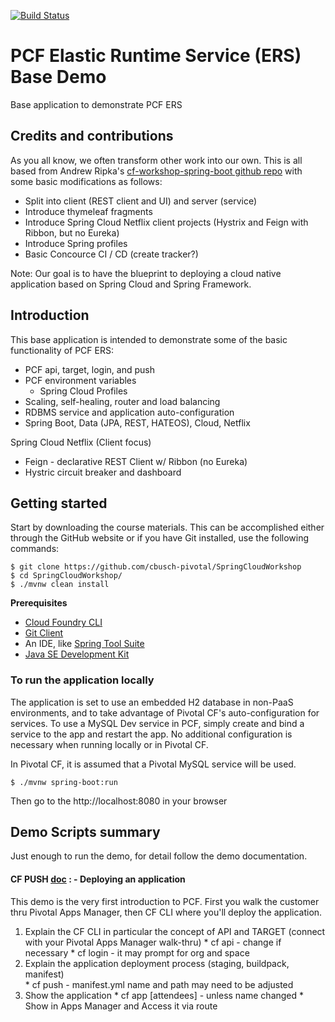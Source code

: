 [![Build Status](https://travis-ci.org/mborges-pivotal/pcf-ers-demo1.svg?branch=master)](https://travis-ci.org/mborges-pivotal/pcf-ers-demo1)

# PCF Elastic Runtime Service (ERS) Base Demo
Base application to demonstrate PCF ERS

## Credits and contributions
As you all know, we often transform other work into our own. This is all based from Andrew Ripka's [cf-workshop-spring-boot github repo](https://github.com/pivotal-cf-workshop/cf-workshop-spring-boot) with some basic modifications as follows:  

- Split into client (REST client and UI) and server (service)
- Introduce thymeleaf fragments
- Introduce Spring Cloud Netflix client projects (Hystrix and Feign with Ribbon, but no Eureka)
- Introduce Spring profiles
- Basic Concource CI / CD (create tracker?)

Note: Our goal is to have the blueprint to deploying a cloud native application based on Spring Cloud and Spring Framework.

## Introduction
This base application is intended to demonstrate some of the basic functionality of PCF ERS:

* PCF api, target, login, and push
* PCF environment variables
  * Spring Cloud Profiles
* Scaling, self-healing, router and load balancing
* RDBMS service and application auto-configuration
* Spring Boot, Data (JPA, REST, HATEOS), Cloud, Netflix 

Spring Cloud Netflix (Client focus)

* Feign - declarative REST Client w/ Ribbon (no Eureka)
* Hystric circuit breaker and dashboard

## Getting started
Start by downloading the course materials.  This can be accomplished either through the GitHub website or if you have Git installed, use the following commands:

```
$ git clone https://github.com/cbusch-pivotal/SpringCloudWorkshop
$ cd SpringCloudWorkshop/
$ ./mvnw clean install
```

**Prerequisites**
- [Cloud Foundry CLI](http://info.pivotal.io/p0R00I0eYJ011dAUCN06lR2)
- [Git Client](http://info.pivotal.io/i1RI0AUe6gN00C010l12J0R)
- An IDE, like [Spring Tool Suite](http://info.pivotal.io/f00RC0N0lh01eU21IAJ260R)
- [Java SE Development Kit](http://info.pivotal.io/n0I60i3021AN0JU0le10CRR)

### To run the application locally
The application is set to use an embedded H2 database in non-PaaS environments, and to take advantage of Pivotal CF's auto-configuration for services. To use a MySQL Dev service in PCF, simply create and bind a service to the app and restart the app. No additional configuration is necessary when running locally or in Pivotal CF.

In Pivotal CF, it is assumed that a Pivotal MySQL service will be used.

```
$ ./mvnw spring-boot:run
```

Then go to the http://localhost:8080 in your browser

## Demo Scripts summary
Just enough to run the demo, for detail follow the demo documentation.

#### **CF PUSH [doc](docs/demo_01.adoc) : - Deploying an application**
This demo is the very first introduction to PCF. First you walk the customer thru Pivotal Apps Manager, then CF CLI where you'll deploy the application.

  1. Explain the CF CLI in particular the concept of API and TARGET (connect with your Pivotal Apps Manager walk-thru)
    * cf api - change if necessary
    * cf login - it may prompt for org and space
  1. Explain the application deployment process (staging, buildpack, manifest)  
    * cf push - manifest.yml name and path may need to be adjusted 
  1. Show the application 
    * cf app [attendees] - unless name changed
    * Show in Apps Manager and Access it via route

